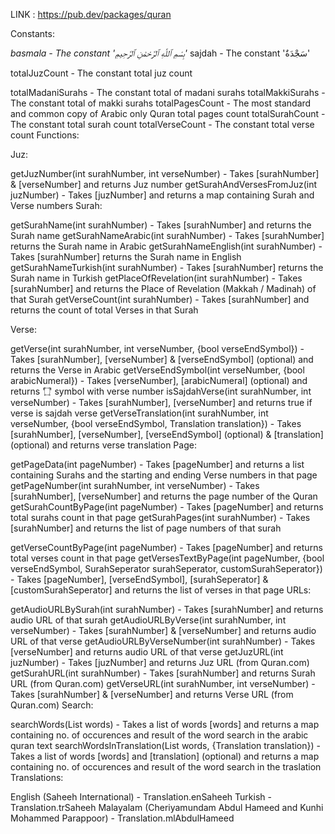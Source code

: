 LINK : https://pub.dev/packages/quran

Constants:

*basmala - The constant 'بِسْمِ ٱللَّهِ ٱلرَّحْمَٰنِ ٱلرَّحِيمِ'*
sajdah - The constant 'سَجْدَةٌ'

totalJuzCount - The constant total juz count

totalMadaniSurahs - The constant total of madani surahs
totalMakkiSurahs - The constant total of makki surahs
totalPagesCount - The most standard and common copy of Arabic only Quran total pages count
totalSurahCount - The constant total surah count
totalVerseCount - The constant total verse count
Functions:

Juz:

getJuzNumber(int surahNumber, int verseNumber) - Takes [surahNumber] & [verseNumber] and returns Juz number
getSurahAndVersesFromJuz(int juzNumber) - Takes [juzNumber] and returns a map containing Surah and Verse numbers
Surah:

getSurahName(int surahNumber) - Takes [surahNumber] and returns the Surah name
getSurahNameArabic(int surahNumber) - Takes [surahNumber] returns the Surah name in Arabic
getSurahNameEnglish(int surahNumber) - Takes [surahNumber] returns the Surah name in English
getSurahNameTurkish(int surahNumber) - Takes [surahNumber] returns the Surah name in Turkish
getPlaceOfRevelation(int surahNumber) - Takes [surahNumber] and returns the Place of Revelation (Makkah / Madinah) of that Surah
getVerseCount(int surahNumber) - Takes [surahNumber] and returns the count of total Verses in that Surah

Verse:

getVerse(int surahNumber, int verseNumber, {bool verseEndSymbol}) - Takes [surahNumber], [verseNumber] & [verseEndSymbol] (optional) and returns the Verse in Arabic
getVerseEndSymbol(int verseNumber, {bool arabicNumeral}) - Takes [verseNumber], [arabicNumeral] (optional) and returns '۝' symbol with verse number
isSajdahVerse(int surahNumber, int verseNumber) - Takes [surahNumber], [verseNumber] and returns true if verse is sajdah verse
getVerseTranslation(int surahNumber, int verseNumber, {bool verseEndSymbol, Translation translation}) - Takes [surahNumber], [verseNumber], [verseEndSymbol] (optional) & [translation] (optional) and returns verse translation
Page:

getPageData(int pageNumber) - Takes [pageNumber] and returns a list containing Surahs and the starting and ending Verse numbers in that page
getPageNumber(int surahNumber, int verseNumber) - Takes [surahNumber], [verseNumber] and returns the page number of the Quran
getSurahCountByPage(int pageNumber) - Takes [pageNumber] and returns total surahs count in that page
getSurahPages(int surahNumber) - Takes [surahNumber] and returns the list of page numbers of that surah

getVerseCountByPage(int pageNumber) - Takes [pageNumber] and returns total verses count in that page
getVersesTextByPage(int pageNumber, {bool verseEndSymbol, SurahSeperator surahSeperator, customSurahSeperator}) - Takes [pageNumber], [verseEndSymbol], [surahSeperator] & [customSurahSeperator] and returns the list of verses in that page
URLs:

getAudioURLBySurah(int surahNumber) - Takes [surahNumber] and returns audio URL of that surah
getAudioURLByVerse(int surahNumber, int verseNumber) - Takes [surahNumber] & [verseNumber] and returns audio URL of that verse
getAudioURLByVerseNumber(int surahNumber) - Takes [verseNumber] and returns audio URL of that verse
getJuzURL(int juzNumber) - Takes [juzNumber] and returns Juz URL (from Quran.com)
getSurahURL(int surahNumber) - Takes [surahNumber] and returns Surah URL (from Quran.com)
getVerseURL(int surahNumber, int verseNumber) - Takes [surahNumber] & [verseNumber] and returns Verse URL (from Quran.com)
Search:

searchWords(List<String> words) - Takes a list of words [words] and returns a map containing no. of occurences and result of the word search in the arabic quran text
searchWordsInTranslation(List<String> words, {Translation translation}) - Takes a list of words [words] and [translation] (optional) and returns a map containing no. of occurences and result of the word search in the traslation
Translations:

English (Saheeh International) - Translation.enSaheeh
Turkish - Translation.trSaheeh
Malayalam (Cheriyamundam Abdul Hameed and Kunhi Mohammed Parappoor) - Translation.mlAbdulHameed